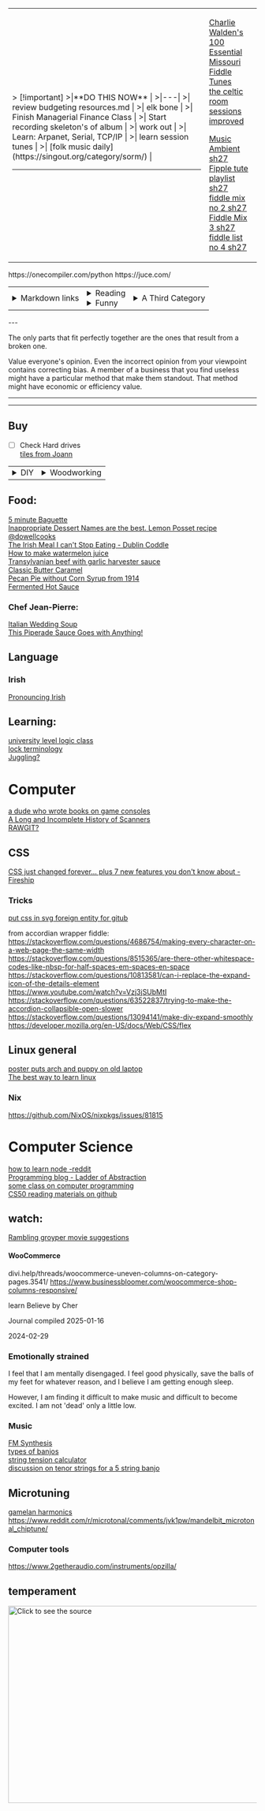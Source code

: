 <table><tr><td>
> [!important]
>|**DO THIS NOW**  |
>|---|
>| review budgeting resources.md |
>|    elk bone  |
>|      Finish Managerial Finance Class      |
>|      Start recording skeleton's of album      |
>|      work out      |
>|      Learn:  Arpanet, Serial, TCP/IP |
>|      learn session tunes      |
>|      [folk music daily](https://singout.org/category/sorm/)  |

---

</td><td>
	
[Charlie Walden's 100 Essential Missouri Fiddle Tunes](https://www.youtube.com/watch?v=UTZ35-c9V6k&list=PLz9-xQJUVBW0Z1pSC3mbcEn8NROCwSOFL&pp=gAQB)  
[the celtic room sessions improved](https://www.youtube.com/watch?v=-UXdMYbuRKM&list=PLz9-xQJUVBW3w3C4kPaPMIJyxlzE--Mi3&pp=gAQB)  

[Music Ambient sh27](https://www.youtube.com/watch?v=0d6Vvj-t5Ho&list=PLz9-xQJUVBW2s6x20K_0LTyPV2DokUaZ1&pp=gAQB0gcJCXcEOCosWNin)  
[Fipple tute playlist sh27](https://www.youtube.com/playlist?list=PLz9-xQJUVBW1fiPOaqaySkrd_LsEvIcgG)  
[fiddle mix no 2 sh27](https://www.youtube.com/watch?v=xb-3f3HnC2s&list=PLz9-xQJUVBW3e2kHzMcgEjhyzftE2CUEA&pp=gAQB)  
[Fiddle Mix 3 sh27](https://www.youtube.com/watch?v=i93nuh2LkMM&list=PLz9-xQJUVBW3P6muSZDQJGWMFeQnU9Cst&pp=gAQB)  
[fiddle list no 4 sh27](https://www.youtube.com/watch?v=RDwGSPsDh7k&list=PLz9-xQJUVBW3SPaWabL2lzPUB5fqWEkdX&pp=gAQB)  
</td>
</tr></table>
https://onecompiler.com/python    
https://juce.com/  
  
<table><tr><td>
 
<details><summary>Markdown links</summary>
  
[how to make a githup pages blog or something](https://github.com/skills/github-pages)  
[Markdown Cheat sheet](/test/md_cheat_sheet.md)  
[Markdown to HTML (good)](https://markdowntohtml.com/)  
https://www.markdownguide.org/  
https://quartz.jzhao.xyz/  
https://www.reddit.com/r/ObsidianMD/comments/16e5jek/best_way_to_selfhost_obsidian_publish/  
https://kinsta.com/blog/static-site-generator/  
https://minimal.guide/home  
https://www.mkdocs.org/  
https://dillinger.io/  
https://dev.to/humberd/building-a-blog-part-1-framework-reasearch-1l2o  
https://dev.to/jordanfinners/creating-a-collapsible-section-with-nothing-but-html-4ip9  
</details>  
</td>
<td>
<details><summary>Reading</summary>  

"I, pencil" Leonard E Reed  
"Not Yours to Give" Davy Crockett  
[Structures of mitochondrial oxidative phosphorylation supercomplexes and mechanisms for their stabilisation - ScienceDirect #3](https://www.sciencedirect.com/science/article/pii/S0005272813001746)  
[book on slavery in africa?](https://archive.org/details/wesleyanjuvenil07socigoog/page/n12/mode/2up)  
[cocolate definitions](https://www.global-organics.com/post.php?s=2019-11-22-chocolate-and-cocoa-terms-defined)  
[Sleeping Beauty](https://www.pacifica.edu/wp-content/uploads/2018/08/Vol.2-Archetypal-interpretation-of-sleeping-beauty.pdf)  
Five on Treasure island? - EDITH BLIGHTON or Enid Blyton  

The Perks of Being a Wallflower  


</details>
<details><summary>Funny</summary>
	
[Funny raspberry pi catastrophe](https://www.techradar.com/pro/i-thought-a-raspberry-pi-nas-was-a-good-idea-heres-why-im-wrong)  
[rollingstone christian teen jihad - aquire the fire and ron luce](https://www.rollingstone.com/culture/culture-features/teenage-holy-war-videos-of-ron-luce-and-evangelical-jihad-231696/)  

</details>	
</td>
<td>
<details><summary>A Third Category</summary>
Here's some stuff  
</details>
 
</td>
</tr></table>
---


The only parts that fit perfectly together are the ones that result from a broken one.  
  
Value everyone's opinion.  Even the incorrect opinion from your viewpoint contains correcting bias.  A member of a business that you find useless might have a particular method that make them standout.  That method might have economic or efficiency value.  

---  

---  
## Buy
- [ ] Check Hard drives  
[tiles from Joann](https://www.joann.com/p/floorpops-12in-x-12in-kikko-peel-stick-floor-tiles-10ct/16814626.html)  

<table><tr><td>
<details><summary>DIY</summary>

[Making soap from ash](https://farmingmybackyard.com/homemade-soap-from-ashes/)  
[Pack basket instructable](https://www.instructables.com/Pack-Basket/)  
[home laser cutter old reddit](https://www.reddit.com/r/lasercutting/comments/qe8nul/what_is_a_good_home_laser_cutter/)  
[Bench thing for under front window](https://www.etsy.com/listing/499442398/pine-three-cube-benchentertainment?ga_order=most_relevant&ga_search_type=all&ga_view_type=gallery&ga_search_query=minimalist+bench&ref=sc_gallery-1-3&plkey=099ed4f31c838c4f616a11a1a5ce139e6803779e%3A499442398)  

</details>
<td>
<details><summary>Woodworking</summary>
	
[Calculate the sag of a board](https://woodbin.com/calcs/sagulator/)  
</details>
</td>
</td></tr></table>

## Food:
[5 minute Baguette](https://youtu.be/Z-husjZkxHw?si=aH_DzDBim3uZvWC2)  
[Inappropriate Dessert Names are the best. Lemon Posset recipe @dowellcooks](https://youtu.be/lx9s_wIO284?si=dtoy7kTry-c80kdC)  
[The Irish Meal I can't Stop Eating - Dublin Coddle](https://youtu.be/RllUbQQ5feY?si=7zbp1_zUptDiCGe2)  
[How to make watermelon juice](https://40aprons.com/watermelon-water-recipe/comment-page-1/#comments)  
[Transylvanian beef with garlic harvester sauce](https://youtu.be/UY4dOKVf85M?si=gXt_MLCo-vLrXW8N)  
[Classic Butter Caramel](https://youtu.be/USTWdVERhkQ?si=iWFMVRJQIL0S7WSi)  
[Pecan Pie without Corn Syrup from 1914](https://youtu.be/HMrFfPnPrDs?si=_yI6BbtfdwM3RIxx)  
[Fermented Hot Sauce](https://youtu.be/bPrJCfqr5xA?si=9qv3exIQbhXu38ip)  

  
### Chef Jean-Pierre:  
[Italian Wedding Soup](https://youtu.be/q9uEr0xR0ug?si=7yOHnuPL1050xSFj)  
[This Piperade Sauce Goes with Anything!](https://youtu.be/NlUyP5A46g8?si=dbTrA1qukC9MZ72X)  

## Language
### Irish
[Pronouncing Irish](https://daltai.com/marbh-le-tae-agus-marbh-gan-e/) 

## Learning:
[university level logic class](https://www.csm.ornl.gov/~sheldon/ds/)  
[lock terminology](https://www.locksmiths.co.uk/locksmith-terminology-parts-of-locks/)  
[Juggling?](https://www.reddit.com/r/crazysexycool/comments/1bi0ui5/juggling_takes_balls/?utm_source=share&utm_medium=web2x&context=3)  


# Computer
[a dude who wrote books on game consoles](https://www.copetti.org/writings/consoles/)  
[A Long and Incomplete History of Scanners](https://youtu.be/DlgWsFJScU8?si=pr19KzCLeEduoUXA)  
[RAWGIT?](https://rawgit.com/)  

## CSS

[CSS just changed forever… plus 7 new features you don't know about - Fireship](https://youtu.be/A89FMtIkWKc?si=g31SmyNu75IDDIaa)  

### Tricks
[put css in svg foreign entity for gitub](https://stackoverflow.com/questions/51956361/custom-css-file-for-readme-md-in-a-github-repo)  

from accordian wrapper fiddle:  
https://stackoverflow.com/questions/4686754/making-every-character-on-a-web-page-the-same-width  
https://stackoverflow.com/questions/8515365/are-there-other-whitespace-codes-like-nbsp-for-half-spaces-em-spaces-en-space  
https://stackoverflow.com/questions/10813581/can-i-replace-the-expand-icon-of-the-details-element  
https://www.youtube.com/watch?v=Vzj3jSUbMtI  
https://stackoverflow.com/questions/63522837/trying-to-make-the-accordion-collapsible-open-slower  
https://stackoverflow.com/questions/13094141/make-div-expand-smoothly  
https://developer.mozilla.org/en-US/docs/Web/CSS/flex  


## Linux general
[poster puts arch and puppy on old laptop](https://bbs.archlinux.org/viewtopic.php?id=41622)  
[The best way to learn linux](https://youtu.be/Dg2Lek-xN70?si=74kkBaYLeajygpRh)  


### Nix
https://github.com/NixOS/nixpkgs/issues/81815


# Computer Science
[how to learn node -reddit ](https://www.reddit.com/r/node/comments/uozxa8/how_should_i_start_learning_the_node_js/)  
[Programming blog - Ladder of Abstraction](https://worrydream.com/LadderOfAbstraction/)  
[some class on computer programming](https://github.com/msatul1305/1st-year-study-materials-vssut/tree/master)  
[CS50 reading materials on github](https://github.com/misstong/CS50-Edx/blob/master/programming%20in%20c%20(4th%20edition)%20%20-%20stephen%20g.%20kochan(1).pdf)  


## watch:
[Rambling groyper movie suggestions](https://x.com/RamblingGroyper/status/1745559499534970976?s=20)  

#### WooCommerce  
divi.help/threads/woocommerce-uneven-columns-on-category-pages.3541/
https://www.businessbloomer.com/woocommerce-shop-columns-responsive/

learn Believe by Cher


Journal compiled 2025-01-16



2024-02-29
### Emotionally strained  
I feel that I am mentally disengaged.  I feel good physically, save the balls of my feet for whatever reason, and I believe I am getting enough sleep.  

However, I am finding it difficult to make music and difficult to become excited.  I am not 'dead' only a little low.  

### Music
[FM Synthesis](https://www.perfectcircuit.com/signal/modern-fm-synthesis?srsltid=AfmBOor6D3DZeiK3ZqusmLv3EjsXzYu3XlS7uUxFGY2wSRqkF6ictiEt)  
[types of banjos](https://www.fretexpert.com/different-types-banjos/)  
[string tension calculator](https://www.mcdonaldstrings.com/stringxxiii.html)  
[discussion on tenor strings for a 5 string banjo](https://thesession.org/discussions/7273)  

## Microtuning
[gamelan harmonics](https://music.arts.uci.edu/abauer/148_2018/readings/Intro.gamelan.pdf)  
https://www.reddit.com/r/microtonal/comments/jvk1pw/mandelbit_microtonal_chiptune/  

### Computer tools
https://www.2getheraudio.com/instruments/opzilla/  


## 	temperament



  
  
  
<a href="website/test.svg">
	<picture>
	  <source media="(min-width: 720px)" srcset="website/test.svg">
	  <img src="test.svg" width="800" height="400" alt="Click to see the source">
	</picture>
</a>

